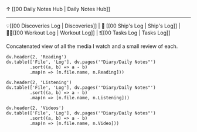 ↑ [[00 Daily Notes Hub | Daily Notes Hub]] 

---

💡[[00 Discoveries Log | Discoveries]] | 🚢 [[00 Ship's Log | Ship's Log]] | 🏋️‍♂️[[00 Workout Log | Workout Log]] | ❗[[00 Tasks Log | Tasks Log]]

Concatenated view of all the media I watch and a small review of each.

```dataviewjs
dv.header(2, 'Reading')
dv.table(['File', 'Log'], dv.pages('"Diary/Daily Notes"')
		 .sort((a, b) => a - b)
		 .map(n => [n.file.name, n.Reading]))
```

```dataviewjs
dv.header(2, 'Listening')
dv.table(['File', 'Log'], dv.pages('"Diary/Daily Notes"')
		 .sort((a, b) => a - b)
		 .map(n => [n.file.name, n.Listening]))
```


```dataviewjs
dv.header(2, 'Videos')
dv.table(['File', 'Log'], dv.pages('"Diary/Daily Notes"')
		 .sort((a, b) => a - b)
		 .map(n => [n.file.name, n.Video]))
```